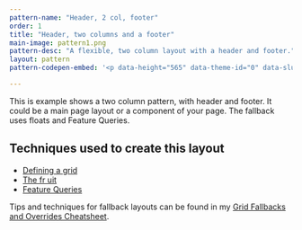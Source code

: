 ```yaml
---
pattern-name: "Header, 2 col, footer"
order: 1
title: "Header, two columns and a footer"
main-image: pattern1.png
pattern-desc: "A flexible, two column layout with a header and footer."
layout: pattern
pattern-codepen-embed: '<p data-height="565" data-theme-id="0" data-slug-hash="MmOvPr" data-default-tab="result" data-user="rachelandrew" data-embed-version="2" data-pen-title="Header, 2 columns, footer" class="codepen">See the Pen <a href="http://codepen.io/rachelandrew/pen/MmOvPr/">Header, 2 columns, footer</a> by rachelandrew (<a href="http://codepen.io/rachelandrew">@rachelandrew</a>) on <a href="http://codepen.io">CodePen</a>.</p>'

---
```


This is example shows a two column pattern, with header and footer. It could be a main page layout or a component of your page. The fallback uses floats and Feature Queries.

## Techniques used to create this layout

- [Defining a grid](/video/series-define-a-grid/)
- [The fr uit](/video/series-the-fr-unit/)
- [Feature Queries](/video/feature-queries/)

Tips and techniques for fallback layouts can be found in my [Grid Fallbacks and Overrides Cheatsheet](https://rachelandrew.co.uk/css/cheatsheets/box-alignment).